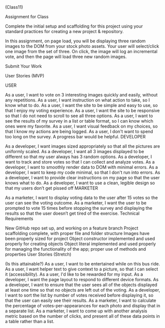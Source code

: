 (Class11)

Assignment for Class

Complete the initial setup and scaffolding for this project using your standard practices for creating a new project & repository.

In this assignment, on page load, you will be displaying three random images to the DOM from your stock photo assets. Your user will select/click one image from the set of three. On click, the image will log an incremental vote, and then the page will load three new random images.

Submit Your Work

User Stories (MVP)

USER

As a user, I want to vote on 3 interesting images quickly and easily, without any repetitions.
As a user, I want instruction on what action to take, so I know what to do.
As a user, I want the site to be simple and easy to use, so that I enjoy my voting experience.
As a user, I want the site to be responsive so that I do not need to scroll to see all three options.
As a user, I want to see the results of my survey in a list or table format, so I can know which ones were my favorite.
As a user, I want visual feedback on my choices, so that I know my actions are being logged.
As a user, I don't want to spend too long on the survey. A progress bar would be helpful.
DEVELOPER

As a developer, I want images sized appropriately so that all the pictures are uniformly scaled.
As a developer, I want all 3 images displayed to be different so that my user always has 3 random options.
As a developer, I want to track and store votes so that I can collect and analyze votes.
As a developer, I want to smoothly render data to DOM with minimal errors.
As a developer, I want to keep my code minimal, so that I don't run into errors.
As a developer, I want to provide clear instructions on my page so that the user knows what to do.
As a developer, I want to use a clean, legible design so that my users don’t get pissed off
MARKETER

As a marketer, I want to display voting data to the user after 15 votes so the user can see the voting outcome.
As a marketer, I want the user to be prompted to vote 15 times before stopping the survey and displaying the results so that the user doesn’t get tired of the exercise.
Technical Requirements

New GitHub repo set up, and working on a feature branch
Project scaffolding complete, with proper file and folder structure
Images have been properly sized for project
Object constructor implemented and used properly for creating objects
Object literal implemented and used properly for managing the functionality of the app; proper use of methods and properties
User Stories (Stretch)

(Is this attainable?) As a user, I want to be entertained while on this bus ride.
As a user, I want helper text to give context to a picture, so that I can select it (accessibility).
As a user, I'd like to be rewarded for my input.
As a developer, I want the page layout to respond to different device formats.
As a developer, I want to ensure that the user sees all of the objects displayed at least one time so that no objects are left out of the voting.
As a developer, I want to sort the list by number of votes received before displaying it, so that the user can easily see their results.
As a marketer, I want to calculate the percentage of votes-per-appearances for each photo and display that in a separate list.
As a marketer, I want to come up with another analysis metric based on the number of clicks, and present all of these data points in a table rather than a list.
